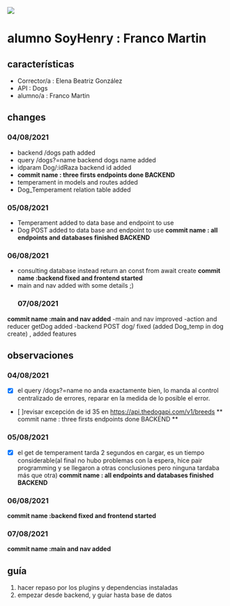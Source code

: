 <p align='left'>
    <img src='https://static.wixstatic.com/media/85087f_0d84cbeaeb824fca8f7ff18d7c9eaafd~mv2.png/v1/fill/w_160,h_30,al_c,q_85,usm_0.66_1.00_0.01/Logo_completo_Color_1PNG.webp' </img>
</p>

# alumno SoyHenry : Franco Martin 

##  características

- Corrector/a : Elena Beatriz González
- API : Dogs
- alumno/a : Franco Martin 

## changes 
  ### 04/08/2021
 
  - backend /dogs path added 
   - query /dogs?=name backend dogs name added
   - idparam Dog/:idRaza backend id added
   - **commit name : three firsts endpoints done BACKEND** 
  - temperament in models and routes added
   - Dog_Temperament relation table added 

   ### 05/08/2021
-  Temperament added to data base and endpoint to use
-  Dog POST  added to data base and endpoint to use
   **commit name : all endpoints and databases finished BACKEND** 
  ### 06/08/2021
  - consulting database instead return an const from await create
 **commit name :backend fixed and frontend started**
 - main and nav added with some details ;)
   ### 07/08/2021
  **commit name :main and nav added**
  -main and nav improved
  -action and reducer getDog added
  -backend POST dog/ fixed (added Dog_temp in dog create) , added features 
## observaciones 
 ### 04/08/2021
    
  - [x] el query /dogs?=name no anda exactamente bien, lo manda al control centralizado de errores,
    reparar en la medida de lo posible el error. 
  - [ ]revisar excepción de id 35 en https://api.thedogapi.com/v1/breeds
      ** commit name : three firsts endpoints done BACKEND  ** 
  ### 05/08/2021
  - [x] el get de temperament tarda 2 segundos en cargar, es un tiempo considerable(al final no
  hubo problemas con la espera, hice pair programming y se llegaron a otras conclusiones pero ninguna
  tardaba más que otra)
 **commit name : all endpoints and databases finished BACKEND** 
 
  ### 06/08/2021
  **commit name :backend fixed and frontend started**
   ### 07/08/2021
  **commit name :main and nav added**
## guía
 1. hacer repaso por los plugins y dependencias instaladas
 2. empezar desde backend, y guiar hasta base de datos 